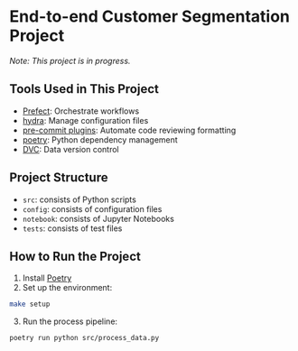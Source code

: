 # End-to-end Customer Segmentation Project

_Note: This project is in progress._

## Tools Used in This Project
* [Prefect](https://www.prefect.io/): Orchestrate workflows
* [hydra](https://hydra.cc/): Manage configuration files
* [pre-commit plugins](https://towardsdatascience.com/4-pre-commit-plugins-to-automate-code-reviewing-and-formatting-in-python-c80c6d2e9f5?sk=2388804fb174d667ee5b680be22b8b1f): Automate code reviewing formatting 
* [poetry](https://python-poetry.org/): Python dependency management
* [DVC](https://dvc.org/): Data version control

## Project Structure
* `src`: consists of Python scripts
* `config`: consists of configuration files
* `notebook`: consists of Jupyter Notebooks
* `tests`: consists of test files

## How to Run the Project
1. Install [Poetry](https://python-poetry.org/docs/#installation)
2. Set up the environment:
```bash
make setup
```
3. Run the process pipeline:
```bash
poetry run python src/process_data.py
```

